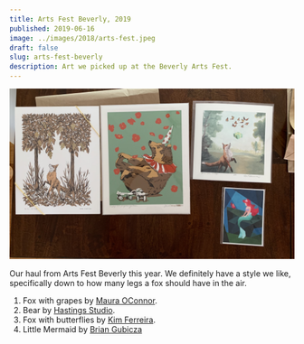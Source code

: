 ```yaml
---
title: Arts Fest Beverly, 2019
published: 2019-06-16
image: ../images/2018/arts-fest.jpeg
draft: false
slug: arts-fest-beverly
description: Art we picked up at the Beverly Arts Fest.
---
```


![Art we picked up at the Beverly Arts Fest](../images/2018/arts-fest.jpeg)

Our haul from Arts Fest Beverly this year. We definitely have a style we like, specifically down to how many legs a fox should have in the air.

1. Fox with grapes by [Maura OConnor](http://www.mauraoconnorillustration.com/).
2. Bear by [Hastings Studio](http://www.hastings-studio.com/).
3. Fox with butterflies by [Kim Ferreira](http://kim-ferreira.com/).
4. Little Mermaid by [Brian Gubicza](http://goobeetsa.com/)
